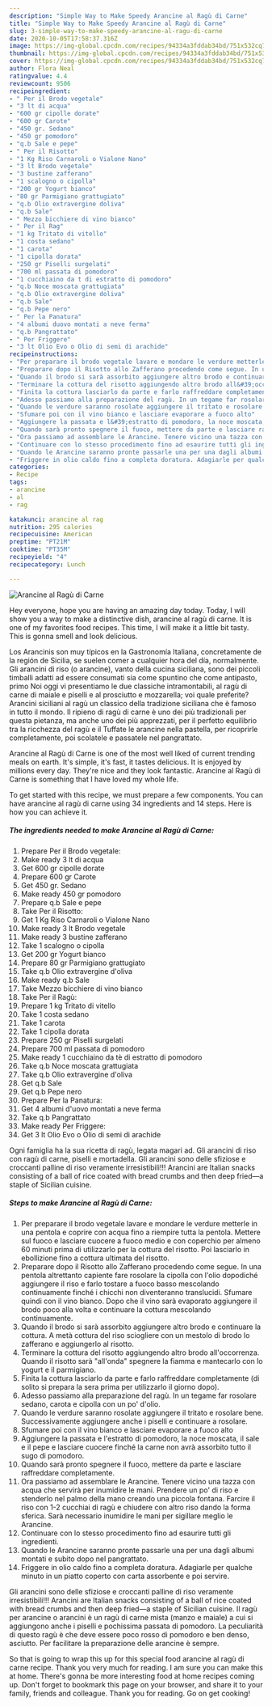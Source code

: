 ```yaml
---
description: "Simple Way to Make Speedy Arancine al Ragù di Carne"
title: "Simple Way to Make Speedy Arancine al Ragù di Carne"
slug: 3-simple-way-to-make-speedy-arancine-al-ragu-di-carne
date: 2020-10-05T17:58:37.316Z
image: https://img-global.cpcdn.com/recipes/94334a3fddab34bd/751x532cq70/arancine-al-ragu-di-carne-recipe-main-photo.jpg
thumbnail: https://img-global.cpcdn.com/recipes/94334a3fddab34bd/751x532cq70/arancine-al-ragu-di-carne-recipe-main-photo.jpg
cover: https://img-global.cpcdn.com/recipes/94334a3fddab34bd/751x532cq70/arancine-al-ragu-di-carne-recipe-main-photo.jpg
author: Flora Neal
ratingvalue: 4.4
reviewcount: 9506
recipeingredient:
- " Per il Brodo vegetale"
- "3 lt di acqua"
- "600 gr cipolle dorate"
- "600 gr Carote"
- "450 gr. Sedano"
- "450 gr pomodoro"
- "q.b Sale e pepe"
- " Per il Risotto"
- "1 Kg Riso Carnaroli o Vialone Nano"
- "3 lt Brodo vegetale"
- "3 bustine zafferano"
- "1 scalogno o cipolla"
- "200 gr Yogurt bianco"
- "80 gr Parmigiano grattugiato"
- "q.b Olio extravergine doliva"
- "q.b Sale"
- " Mezzo bicchiere di vino bianco"
- " Per il Rag"
- "1 kg Tritato di vitello"
- "1 costa sedano"
- "1 carota"
- "1 cipolla dorata"
- "250 gr Piselli surgelati"
- "700 ml passata di pomodoro"
- "1 cucchiaino da t di estratto di pomodoro"
- "q.b Noce moscata grattugiata"
- "q.b Olio extravergine doliva"
- "q.b Sale"
- "q.b Pepe nero"
- " Per la Panatura"
- "4 albumi duovo montati a neve ferma"
- "q.b Pangrattato"
- " Per Friggere"
- "3 lt Olio Evo o Olio di semi di arachide"
recipeinstructions:
- "Per preparare il brodo vegetale lavare e mondare le verdure metterle in una pentola e coprire con acqua fino a riempire tutta la pentola. Mettere sul fuoco e lasciare cuocere a fuoco medio e con coperchio per almeno 60 minuti prima di utilizzarlo per la cottura del risotto. Poi lasciarlo in ebollizione fino a cottura ultimata del risotto."
- "Preparare dopo il Risotto allo Zafferano procedendo come segue. In una pentola altrettanto capiente fare rosolare la cipolla con l&#39;olio dopodiché aggiungere il riso e farlo tostare a fuoco basso mescolando continuamente finché i chicchi non diventeranno translucidi. Sfumare quindi con il vino bianco. Dopo che il vino sarà evaporato aggiungere il brodo poco alla volta e continuare la cottura mescolando continuamente."
- "Quando il brodo si sarà assorbito aggiungere altro brodo e continuare la cottura. A metà cottura del riso sciogliere con un mestolo di brodo lo zafferano e aggiungerlo al risotto."
- "Terminare la cottura del risotto aggiungendo altro brodo all&#39;occorrenza. Quando il risotto sarà &#34;all&#39;onda&#34; spegnere la fiamma e mantecarlo con lo yogurt e il parmigiano."
- "Finita la cottura lasciarlo da parte e farlo raffreddare completamente (di solito si prepara la sera prima per utilizzarlo il giorno dopo)."
- "Adesso passiamo alla preparazione del ragù. In un tegame far rosolare sedano, carota e cipolla con un po&#39; d&#39;olio."
- "Quando le verdure saranno rosolate aggiungere il tritato e rosolare bene. Successivamente aggiungere anche i piselli e continuare a rosolare."
- "Sfumare poi con il vino bianco e lasciare evaporare a fuoco alto"
- "Aggiungere la passata e l&#39;estratto di pomodoro, la noce moscata, il sale e il pepe e lasciare cuocere finché la carne non avrà assorbito tutto il sugo di pomodoro."
- "Quando sarà pronto spegnere il fuoco, mettere da parte e lasciare raffreddare completamente."
- "Ora passiamo ad assemblare le Arancine. Tenere vicino una tazza con acqua che servirà per inumidire le mani. Prendere un po&#39; di riso e stenderlo nel palmo della mano creando una piccola fontana. Farcire il riso con 1-2 cucchiai di ragù e chiudere con altro riso dando la forma sferica. Sarà necessario inumidire le mani per sigillare meglio le Arancine."
- "Continuare con lo stesso procedimento fino ad esaurire tutti gli ingredienti."
- "Quando le Arancine saranno pronte passarle una per una dagli albumi montati e subito dopo nel pangrattato."
- "Friggere in olio caldo fino a completa doratura. Adagiarle per qualche minuto in un piatto coperto con carta assorbente e poi servire."
categories:
- Recipe
tags:
- arancine
- al
- rag

katakunci: arancine al rag 
nutrition: 295 calories
recipecuisine: American
preptime: "PT21M"
cooktime: "PT35M"
recipeyield: "4"
recipecategory: Lunch

---
```



![Arancine al Ragù di Carne](https://img-global.cpcdn.com/recipes/94334a3fddab34bd/751x532cq70/arancine-al-ragu-di-carne-recipe-main-photo.jpg)

Hey everyone, hope you are having an amazing day today. Today, I will show you a way to make a distinctive dish, arancine al ragù di carne. It is one of my favorites food recipes. This time, I will make it a little bit tasty. This is gonna smell and look delicious.

Los Arancinis son muy típicos en la Gastronomía Italiana, concretamente de la región de Sicilia, se suelen comer a cualquier hora del día, normalmente. Gli arancini di riso (o arancine), vanto della cucina siciliana, sono dei piccoli timballi adatti ad essere consumati sia come spuntino che come antipasto, primo Noi oggi vi presentiamo le due classiche intramontabili, al ragù di carne di maiale e piselli e al prosciutto e mozzarella; voi quale preferite? Arancini siciliani al ragù un classico della tradizione siciliana che è famoso in tutto il mondo. Il ripieno di ragù di carne è uno dei più tradizionali per questa pietanza, ma anche uno dei più apprezzati, per il perfetto equilibrio tra la ricchezza del ragù e il Tuffate le arancine nella pastella, per ricoprirle completamente, poi scolatele e passatele nel pangrattato.

Arancine al Ragù di Carne is one of the most well liked of current trending meals on earth. It's simple, it's fast, it tastes delicious. It is enjoyed by millions every day. They're nice and they look fantastic. Arancine al Ragù di Carne is something that I have loved my whole life.


To get started with this recipe, we must prepare a few components. You can have arancine al ragù di carne using 34 ingredients and 14 steps. Here is how you can achieve it.

<!--inarticleads1-->

##### The ingredients needed to make Arancine al Ragù di Carne:

1. Prepare  Per il Brodo vegetale:
1. Make ready 3 lt di acqua
1. Get 600 gr cipolle dorate
1. Prepare 600 gr Carote
1. Get 450 gr. Sedano
1. Make ready 450 gr pomodoro
1. Prepare q.b Sale e pepe
1. Take  Per il Risotto:
1. Get 1 Kg Riso Carnaroli o Vialone Nano
1. Make ready 3 lt Brodo vegetale
1. Make ready 3 bustine zafferano
1. Take 1 scalogno o cipolla
1. Get 200 gr Yogurt bianco
1. Prepare 80 gr Parmigiano grattugiato
1. Take q.b Olio extravergine d&#39;oliva
1. Make ready q.b Sale
1. Take  Mezzo bicchiere di vino bianco
1. Take  Per il Ragù:
1. Prepare 1 kg Tritato di vitello
1. Take 1 costa sedano
1. Take 1 carota
1. Take 1 cipolla dorata
1. Prepare 250 gr Piselli surgelati
1. Prepare 700 ml passata di pomodoro
1. Make ready 1 cucchiaino da tè di estratto di pomodoro
1. Take q.b Noce moscata grattugiata
1. Take q.b Olio extravergine d&#39;oliva
1. Get q.b Sale
1. Get q.b Pepe nero
1. Prepare  Per la Panatura:
1. Get 4 albumi d&#39;uovo montati a neve ferma
1. Take q.b Pangrattato
1. Make ready  Per Friggere:
1. Get 3 lt Olio Evo o Olio di semi di arachide


Ogni famiglia ha la sua ricetta di ragù, legata magari ad. Gli arancini di riso con ragù di carne, piselli e mortadella. Gli arancini sono delle sfiziose e croccanti palline di riso veramente irresistibili!!! Arancini are Italian snacks consisting of a ball of rice coated with bread crumbs and then deep fried—a staple of Sicilian cuisine. 

<!--inarticleads2-->

##### Steps to make Arancine al Ragù di Carne:

1. Per preparare il brodo vegetale lavare e mondare le verdure metterle in una pentola e coprire con acqua fino a riempire tutta la pentola. Mettere sul fuoco e lasciare cuocere a fuoco medio e con coperchio per almeno 60 minuti prima di utilizzarlo per la cottura del risotto. Poi lasciarlo in ebollizione fino a cottura ultimata del risotto.
1. Preparare dopo il Risotto allo Zafferano procedendo come segue. In una pentola altrettanto capiente fare rosolare la cipolla con l&#39;olio dopodiché aggiungere il riso e farlo tostare a fuoco basso mescolando continuamente finché i chicchi non diventeranno translucidi. Sfumare quindi con il vino bianco. Dopo che il vino sarà evaporato aggiungere il brodo poco alla volta e continuare la cottura mescolando continuamente.
1. Quando il brodo si sarà assorbito aggiungere altro brodo e continuare la cottura. A metà cottura del riso sciogliere con un mestolo di brodo lo zafferano e aggiungerlo al risotto.
1. Terminare la cottura del risotto aggiungendo altro brodo all&#39;occorrenza. Quando il risotto sarà &#34;all&#39;onda&#34; spegnere la fiamma e mantecarlo con lo yogurt e il parmigiano.
1. Finita la cottura lasciarlo da parte e farlo raffreddare completamente (di solito si prepara la sera prima per utilizzarlo il giorno dopo).
1. Adesso passiamo alla preparazione del ragù. In un tegame far rosolare sedano, carota e cipolla con un po&#39; d&#39;olio.
1. Quando le verdure saranno rosolate aggiungere il tritato e rosolare bene. Successivamente aggiungere anche i piselli e continuare a rosolare.
1. Sfumare poi con il vino bianco e lasciare evaporare a fuoco alto
1. Aggiungere la passata e l&#39;estratto di pomodoro, la noce moscata, il sale e il pepe e lasciare cuocere finché la carne non avrà assorbito tutto il sugo di pomodoro.
1. Quando sarà pronto spegnere il fuoco, mettere da parte e lasciare raffreddare completamente.
1. Ora passiamo ad assemblare le Arancine. Tenere vicino una tazza con acqua che servirà per inumidire le mani. Prendere un po&#39; di riso e stenderlo nel palmo della mano creando una piccola fontana. Farcire il riso con 1-2 cucchiai di ragù e chiudere con altro riso dando la forma sferica. Sarà necessario inumidire le mani per sigillare meglio le Arancine.
1. Continuare con lo stesso procedimento fino ad esaurire tutti gli ingredienti.
1. Quando le Arancine saranno pronte passarle una per una dagli albumi montati e subito dopo nel pangrattato.
1. Friggere in olio caldo fino a completa doratura. Adagiarle per qualche minuto in un piatto coperto con carta assorbente e poi servire.


Gli arancini sono delle sfiziose e croccanti palline di riso veramente irresistibili!!! Arancini are Italian snacks consisting of a ball of rice coated with bread crumbs and then deep fried—a staple of Sicilian cuisine. Il ragù per arancine o arancini è un ragù di carne mista (manzo e maiale) a cui si aggiungono anche i piselli e pochissima passata di pomodoro. La peculiarità di questo ragù è che deve essere poco rosso di pomodoro e ben denso, asciutto. Per facilitare la preparazione delle arancine è sempre. 

So that is going to wrap this up for this special food arancine al ragù di carne recipe. Thank you very much for reading. I am sure you can make this at home. There's gonna be more interesting food at home recipes coming up. Don't forget to bookmark this page on your browser, and share it to your family, friends and colleague. Thank you for reading. Go on get cooking!
